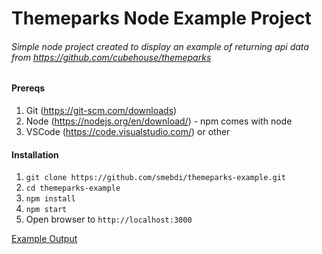 # Themeparks Node Example Project

###### Simple node project created to display an example of returning api data from https://github.com/cubehouse/themeparks

#### Prereqs
1. Git (https://git-scm.com/downloads)
2. Node (https://nodejs.org/en/download/) - npm comes with node
3. VSCode (https://code.visualstudio.com/) or other

#### Installation
1. `git clone https://github.com/smebdi/themeparks-example.git`
2. `cd themeparks-example`
3. `npm install`
4. `npm start`
5. Open browser to `http://localhost:3000`

[Example Output](https://gyazo.com/02ff9e76ec34167a1ad282801663217f)
